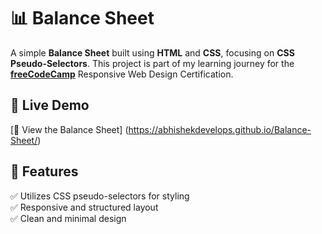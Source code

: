 # 📊 Balance Sheet  

A simple **Balance Sheet** built using **HTML** and **CSS**, focusing on **CSS Pseudo-Selectors**. This project is part of my learning journey for the **[freeCodeCamp](https://www.freecodecamp.org/)** Responsive Web Design Certification.  

## 🚀 Live Demo  
[🔗 View the Balance Sheet] (https://abhishekdevelops.github.io/Balance-Sheet/) 

## 📌 Features  
✅ Utilizes CSS pseudo-selectors for styling  
✅ Responsive and structured layout  
✅ Clean and minimal design  
